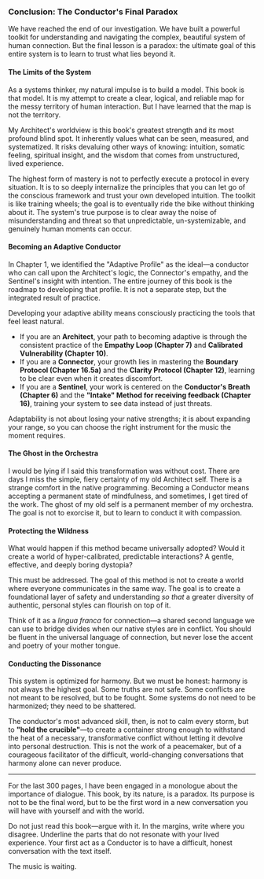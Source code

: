 ### **Conclusion: The Conductor's Final Paradox**

We have reached the end of our investigation. We have built a powerful toolkit for understanding and navigating the complex, beautiful system of human connection. But the final lesson is a paradox: the ultimate goal of this entire system is to learn to trust what lies beyond it.

#### **The Limits of the System**
As a systems thinker, my natural impulse is to build a model. This book is that model. It is my attempt to create a clear, logical, and reliable map for the messy territory of human interaction. But I have learned that the map is not the territory.

My Architect's worldview is this book's greatest strength and its most profound blind spot. It inherently values what can be seen, measured, and systematized. It risks devaluing other ways of knowing: intuition, somatic feeling, spiritual insight, and the wisdom that comes from unstructured, lived experience.

The highest form of mastery is not to perfectly execute a protocol in every situation. It is to so deeply internalize the principles that you can let go of the conscious framework and trust your own developed intuition. The toolkit is like training wheels; the goal is to eventually ride the bike without thinking about it. The system's true purpose is to clear away the noise of misunderstanding and threat so that unpredictable, un-systemizable, and genuinely human moments can occur.

#### **Becoming an Adaptive Conductor**
In Chapter 1, we identified the "Adaptive Profile" as the ideal—a conductor who can call upon the Architect's logic, the Connector's empathy, and the Sentinel's insight with intention. The entire journey of this book is the roadmap to developing that profile. It is not a separate step, but the integrated result of practice.

Developing your adaptive ability means consciously practicing the tools that feel least natural.
*   If you are an **Architect**, your path to becoming adaptive is through the consistent practice of the **Empathy Loop (Chapter 7)** and **Calibrated Vulnerability (Chapter 10)**.
*   If you are a **Connector**, your growth lies in mastering the **Boundary Protocol (Chapter 16.5a)** and the **Clarity Protocol (Chapter 12)**, learning to be clear even when it creates discomfort.
*   If you are a **Sentinel**, your work is centered on the **Conductor's Breath (Chapter 6)** and the **"Intake" Method for receiving feedback (Chapter 16)**, training your system to see data instead of just threats.

Adaptability is not about losing your native strengths; it is about expanding your range, so you can choose the right instrument for the music the moment requires.

#### **The Ghost in the Orchestra**
I would be lying if I said this transformation was without cost. There are days I miss the simple, fiery certainty of my old Architect self. There is a strange comfort in the native programming. Becoming a Conductor means accepting a permanent state of mindfulness, and sometimes, I get tired of the work. The ghost of my old self is a permanent member of my orchestra. The goal is not to exorcise it, but to learn to conduct it with compassion.

#### **Protecting the Wildness**
What would happen if this method became universally adopted? Would it create a world of hyper-calibrated, predictable interactions? A gentle, effective, and deeply boring dystopia?

This must be addressed. The goal of this method is not to create a world where everyone communicates in the same way. The goal is to create a foundational layer of safety and understanding *so that* a greater diversity of authentic, personal styles can flourish on top of it.

Think of it as a *lingua franca* for connection—a shared second language we can use to bridge divides when our native styles are in conflict. You should be fluent in the universal language of connection, but never lose the accent and poetry of your mother tongue.

#### **Conducting the Dissonance**
This system is optimized for harmony. But we must be honest: harmony is not always the highest goal. Some truths are not safe. Some conflicts are not meant to be resolved, but to be fought. Some systems do not need to be harmonized; they need to be shattered.

The conductor's most advanced skill, then, is not to calm every storm, but to **"hold the crucible"**—to create a container strong enough to withstand the heat of a necessary, transformative conflict without letting it devolve into personal destruction. This is not the work of a peacemaker, but of a courageous facilitator of the difficult, world-changing conversations that harmony alone can never produce.

---

For the last 300 pages, I have been engaged in a monologue about the importance of dialogue. This book, by its nature, is a paradox. Its purpose is not to be the final word, but to be the first word in a new conversation you will have with yourself and with the world.

Do not just read this book—argue with it. In the margins, write where you disagree. Underline the parts that do not resonate with your lived experience. Your first act as a Conductor is to have a difficult, honest conversation with the text itself.

The music is waiting.
